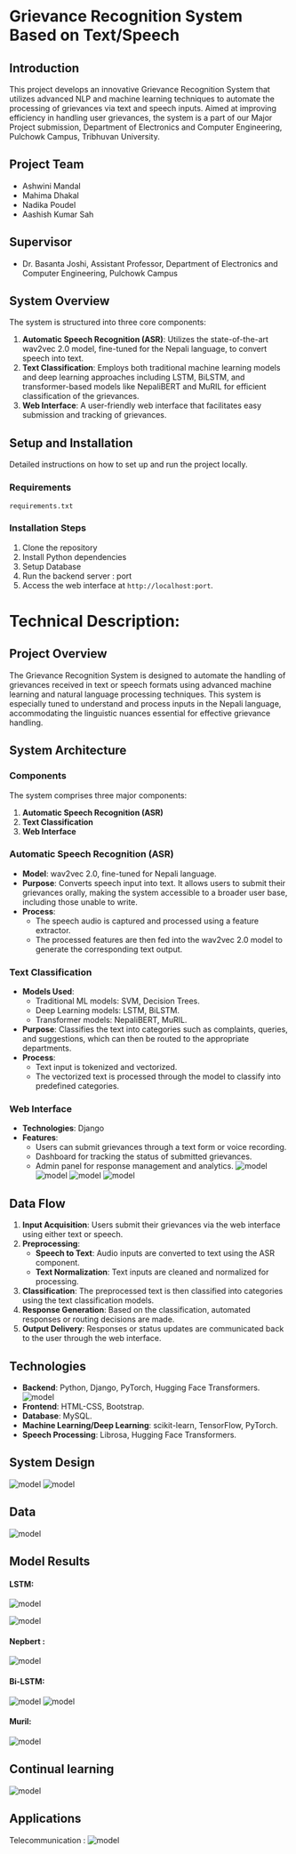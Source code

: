 

# Grievance Recognition System Based on Text/Speech

## Introduction
This project develops an innovative Grievance Recognition System that utilizes advanced NLP and machine learning techniques to automate the processing of grievances via text and speech inputs. Aimed at improving efficiency in handling user grievances, the system is a part of our Major Project submission, Department of Electronics and Computer Engineering, Pulchowk Campus, Tribhuvan University.

## Project Team
- Ashwini Mandal
- Mahima Dhakal
- Nadika Poudel
- Aashish Kumar Sah

## Supervisor
- Dr. Basanta Joshi, Assistant Professor, Department of Electronics and Computer Engineering, Pulchowk Campus

## System Overview
The system is structured into three core components:
1. **Automatic Speech Recognition (ASR)**: Utilizes the state-of-the-art wav2vec 2.0 model, fine-tuned for the Nepali language, to convert speech into text.
2. **Text Classification**: Employs both traditional machine learning models and deep learning approaches including LSTM, BiLSTM, and transformer-based models like NepaliBERT and MuRIL for efficient classification of the grievances.
3. **Web Interface**: A user-friendly web interface that facilitates easy submission and tracking of grievances.



## Setup and Installation
Detailed instructions on how to set up and run the project locally.

### Requirements
  `requirements.txt `

### Installation Steps
1. Clone the repository 
2. Install Python dependencies
3. Setup Database
4. Run the backend server : port
5. Access the web interface at `http://localhost:port`.

# Technical Description:

## Project Overview
The Grievance Recognition System is designed to automate the handling of grievances received in text or speech formats using advanced machine learning and natural language processing techniques. This system is especially tuned to understand and process inputs in the Nepali language, accommodating the linguistic nuances essential for effective grievance handling.

## System Architecture

### Components
The system comprises three major components:
1. **Automatic Speech Recognition (ASR)**
2. **Text Classification**
3. **Web Interface**

### Automatic Speech Recognition (ASR)
- **Model**: wav2vec 2.0, fine-tuned for Nepali language.
- **Purpose**: Converts speech input into text. It allows users to submit their grievances orally, making the system accessible to a broader user base, including those unable to write.
- **Process**:
  - The speech audio is captured and processed using a feature extractor.
  - The processed features are then fed into the wav2vec 2.0 model to generate the corresponding text output.

### Text Classification
- **Models Used**:
  - Traditional ML models: SVM, Decision Trees.
  - Deep Learning models: LSTM, BiLSTM.
  - Transformer models: NepaliBERT, MuRIL.
- **Purpose**: Classifies the text into categories such as complaints, queries, and suggestions, which can then be routed to the appropriate departments.
- **Process**:
  - Text input is tokenized and vectorized.
  - The vectorized text is processed through the model to classify into predefined categories.

### Web Interface
- **Technologies**: Django
- **Features**:
  - Users can submit grievances through a text form or voice recording.
  - Dashboard for tracking the status of submitted grievances.
  - Admin panel for response management and analytics.
  ![model](./Results/homepage.png)
  ![model](./Results/complainportal.png)
   ![model](./Results/AudioRecord.png)
    ![model](./Results/resultportal.png)

## Data Flow
1. **Input Acquisition**: Users submit their grievances via the web interface using either text or speech.
2. **Preprocessing**:
   - **Speech to Text**: Audio inputs are converted to text using the ASR component.
   - **Text Normalization**: Text inputs are cleaned and normalized for processing.
3. **Classification**: The preprocessed text is then classified into categories using the text classification models.
4. **Response Generation**: Based on the classification, automated responses or routing decisions are made.
5. **Output Delivery**: Responses or status updates are communicated back to the user through the web interface.

## Technologies
- **Backend**: Python, Django, PyTorch, Hugging Face Transformers.
  ![model](./Results/mvc.png)
- **Frontend**: HTML-CSS, Bootstrap.
- **Database**: MySQL.
- **Machine Learning/Deep Learning**: scikit-learn, TensorFlow, PyTorch.
- **Speech Processing**: Librosa, Hugging Face Transformers.

## System Design
  ![model](./Results/datset.png)
   ![model](./Results/wordcloud.png)

## Data
 ![model](./Results/resultportal.png)
## Model Results
#### LSTM:
![model](./Results/lstm.png)

![model](./Results/lstm2.png)
#### Nepbert :
![model](./Results/afb.png)
#### Bi-LSTM:
![model](./Results/afbi.png)
![model](./Results/tvbi.png)
#### Muril:
![model](./Results/tvm.png)

## Continual learning
![model](./Results/ewc.png)

## Applications 
Telecommunication :
 ![model](./Results/grtelecom.png)